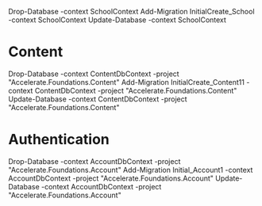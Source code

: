 Drop-Database  -context SchoolContext
Add-Migration InitialCreate_School -context SchoolContext
Update-Database -context SchoolContext
# Content
Drop-Database -context ContentDbContext -project "Accelerate.Foundations.Content" 
Add-Migration InitialCreate_Content11 -context ContentDbContext -project "Accelerate.Foundations.Content" 
Update-Database -context ContentDbContext -project "Accelerate.Foundations.Content" 
# Authentication
Drop-Database -context AccountDbContext -project "Accelerate.Foundations.Account" 
Add-Migration Initial_Account1 -context AccountDbContext -project "Accelerate.Foundations.Account" 
Update-Database -context AccountDbContext -project "Accelerate.Foundations.Account" 

